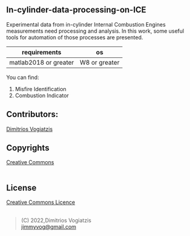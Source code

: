 ## In-cylinder-data-processing-on-ICE

Experimental data from in-cylinder Internal Combustion Engines measurements need processing and analysis. 
In this work, some useful tools for automation of those processes are presented. 

| requirements         | os        |
| -------------------- | --------- |
| matlab2018 or greater | W8 or greater |

You can find:
1. Misfire Identification
2. Combustion Indicator 

## Contributors:
[Dimitrios Vogiatzis]

## Copyrights
[Creative Commons]
<br />
<br />
## License
[Creative Commons Licence]
<br />
<br />

>(C) 2022,Dimitrios Vogiatzis<br />
>jimmyvog@gmail.com

[//]: # "links"

[Creative Commons]: <https://creativecommons.org/licenses/by-nc-nd/4.0/>
[Creative Commons Licence]: <https://creativecommons.org/licenses/by-nc-nd/4.0/legalcode>
[Dimitrios Vogiatzis]: <http://www.linkedin.com/in/dimitrios-vogiatzis95>


